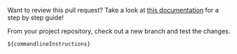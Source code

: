 <!-- Note: Commandline instructions are added into where the placeholder string first appears --->

Want to review this pull request? Take a look at [this documentation](https://github.com/hackforla/website/wiki/How-to-Review-Pull-Requests) for a step by step guide!

From your project repository, check out a new branch and test the changes.

```
${commandlineInstructions}
```
